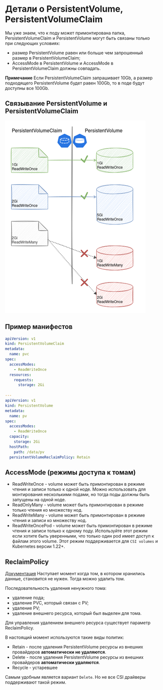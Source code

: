 # Детали о PersistentVolume, PersistentVolumeClaim
Мы уже знаем, что к поду может примонтирована папка,  
PersistentVolumeClaim и PersistentVolume могут быть связаны только при следующих условиях:
- размер PersistentVolume равен или больше чем запрошенный размер в PersistentVolumeClaim;
- AccessMode в PersistentVolume и AccessMode в PersistentVolumeClaim должны совпадать. 

**Примечание**
Если PersistentVolumeClaim запрашивает 10Gb, а размер подходящего PersistentVolume будет равен 100Gb, то в поде будут доступны все 100Gb.

## Связывание PersistentVolume и PersistentVolumeClaim
![Связывание PV и PVC](./images/pvc.png)

## Пример манифестов
```yaml
apiVersion: v1
kind: PersistentVolumeClaim
metadata:
  name: pvc
spec:
  accessModes:
    - ReadWriteOnce
  resources:
    requests:
      storage: 2Gi

---
apiVersion: v1
kind: PersistentVolume
metadata:
  name: pv
spec:
  accessModes:
    - ReadWriteOnce
  capacity:
    storage: 2Gi
  hostPath:
    path: /data/pv
  persistentVolumeReclaimPolicy: Retain
```

## AccessMode (режимы доступа к томам)
- ReadWriteOnce - volume может быть примонтирован в режиме чтения и записи только к одной ноде. 
    Можно использовать для монтирования несколькими подами, но тогда поды должны быть запущены на одной ноде.
- ReadOnlyMany - volume может быть примонтирован в режиме только чтения ко множеству нод.
- ReadWriteMany - volume может быть примонтирован в режиме чтения и записи ко множеству нод.
- ReadWriteOncePod - volume может быть примонтирован в режиме чтения и записи только к одному поду.
    Используйте этот режим если хотите быть уверенными, что только один pod имеет доступ к файлам этого volume.
    Этот режим поддерживается для `CSI volumes` и Kubernetes версии 1.22+. 

## ReclaimPolicy
[Документация](https://kubernetes.io/docs/concepts/storage/persistent-volumes/#reclaiming)
Наступает момент когда том, в котором хранились данные, становится не нужен.
Тогда можно удалить том. 

Последовательность удаления ненужного тома:
- удаление пода;
- удаление PVC, который связан с PV;
- удаление PV;
- удаление внешнего ресурса, который был выделен для тома.

Для управления удалением внешнего ресурса существует параметр ReclaimPolicy. 

В настоящий момент используются такие виды политик:
- Retain - после удаления PersistentVolume ресурсы из внешних провайдеров **автоматически не удаляются**.
- Delete - после удаления PersistentVolume ресурсы из внешних провайдеров **автоматически удаляются**. 
- Recycle - устаревшее

Самым удобным является вариант `Delete`. Но не все CSI драйверы поддерживают такой режим.
